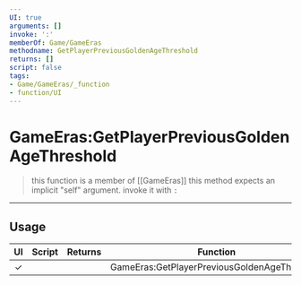 ```yaml
---
UI: true
arguments: []
invoke: ':'
memberOf: Game/GameEras
methodname: GetPlayerPreviousGoldenAgeThreshold
returns: []
script: false
tags:
- Game/GameEras/_function
- function/UI
---
```

# GameEras:GetPlayerPreviousGoldenAgeThreshold
> this function is a member of [[GameEras]]
> this method expects an implicit "self" argument. invoke it with `:`
-----
## Usage
|  UI | Script | Returns | Function | Arguments |
|:---:|:------:|-------:|:--------:|:---------|
|✓| ||GameEras:GetPlayerPreviousGoldenAgeThreshold||
